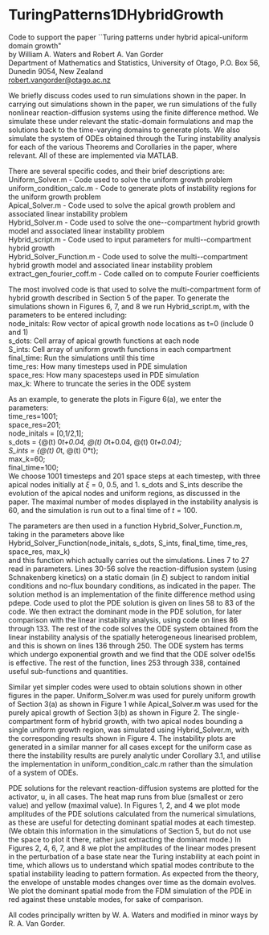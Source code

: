 # TuringPatterns1DHybridGrowth
Code to support the paper ``Turing patterns under hybrid apical-uniform domain growth"<br>
by William A. Waters and Robert A. Van Gorder<br>
Department of Mathematics and Statistics, University of Otago, P.O. Box 56, Dunedin 9054, New Zealand<br>
robert.vangorder@otago.ac.nz

We briefly discuss codes used to run simulations shown in the paper. In carrying out simulations shown in the paper, we run simulations of the fully nonlinear reaction-diffusion systems using the finite difference method. We simulate these under relevant the static-domain formulations and map the solutions back to the time-varying domains to generate plots. We also simulate the system of ODEs obtained through the Turing instability analysis for each of the various Theorems and Corollaries in the paper, where relevant. All of these are implemented via MATLAB. 

There are several specific codes, and their brief descriptions are:<br>
Uniform_Solver.m - Code used to solve the uniform growth problem<br>
uniform_condition_calc.m - Code to generate plots of instability regions for the uniform growth problem<br>
Apical_Solver.m - Code used to solve the apical growth problem and associated linear instability problem<br>
Hybrid_Solver.m - Code used to solve the one--compartment hybrid growth model and associated linear instability problem<br>
Hybrid_script.m - Code used to input parameters for multi--compartment hybrid growth<br>
Hybrid_Solver_Function.m - Code used to solve the multi--compartment hybrid growth model and associated linear instability problem<br>
extract_gen_fourier_coff.m - Code called on to compute Fourier coefficients

The most involved code is that used to solve the multi-compartment form of hybrid growth described in Section 5 of the paper. To generate the simulations shown in Figures 6, 7, and 8 we run Hybrid_script.m, with the parameters to be entered including:<br>
node_initals: Row vector of apical growth node locations as t=0 (include 0 and 1)<br>
s_dots: Cell array of apical growth functions at each node<br>
S_ints: Cell array of uniform growth functions in each compartment<br>
final_time: Run the simulations until this time<br>
time_res: How many timesteps used in PDE simulation<br>
space_res: How many spacesteps used in PDE simulation<br>
max_k: Where to truncate the series in the ODE system 

As an example, to generate the plots in Figure 6(a), we enter the parameters:<br>
 time_res=1001;<br>
 space_res=201;<br>
 node_initals = [0,1/2,1];<br>
 s_dots = {@(t) 0*t+0.04, @(t) 0*t+0.04, @(t) 0*t+0.04};<br>
 S_ints = {@(t) 0*t, @(t) 0*t};<br>
 max_k=60;<br>
 final_time=100;<br>
We choose 1001 timesteps and 201 space steps at each timestep, with three apical nodes initially at $\xi$ = 0, 0.5, and 1. s_dots and S_ints describe the evolution of the apical nodes and uniform regions, as discussed in the paper. The maximal number of modes displayed in the instability analysis is 60, and the simulation is run out to a final time of $t = 100$.

The parameters are then used in a function Hybrid_Solver_Function.m, taking in the parameters above like<br>
Hybrid_Solver_Function(node_initals, s_dots, S_ints, final_time, time_res, space_res, max_k)<br>
and this function which actually carries out the simulations. Lines 7 to 27 read in parameters. Lines 30-56 solve the reaction-diffusion system (using Schnakenberg kinetics) on a static domain (in $\xi$) subject to random initial conditions and no-flux boundary conditions, as indicated in the paper. The solution method is an implementation of the finite difference method using pdepe. Code used to plot the PDE solution is given on lines 58 to 83 of the code. We then extract the dominant mode in the PDE solution, for later comparison with the linear instability analysis, using code on lines 86 through 133. The rest of the code solves the ODE system obtained from the linear instability analysis of the spatially heterogeneous linearised problem, and this is shown on lines 136 through 250. The ODE system has terms which undergo exponential growth and we find that the ODE solver ode15s is effective. The rest of the function, lines 253 through 338, contained useful sub-functions and quantities. 

Similar yet simpler codes were used to obtain solutions shown in other figures in the paper. Uniform_Solver.m was used for purely uniform growth of Section 3(a) as shown in Figure 1 while Apical_Solver.m was used for the purely apical growth of Section 3(b) as shown in Figure 2. The single-compartment form of hybrid growth, with two apical nodes bounding a single uniform growth region, was simulated using Hybrid_Solver.m, with the corresponding results shown in Figure 4. The instability plots are generated in a similar manner for all cases except for the uniform case as there the instability results are purely analytic under Corollary 3.1, and utilise the implementation in uniform_condition_calc.m rather than the simulation of a system of ODEs.

PDE solutions for the relevant reaction-diffusion systems are plotted for the activator, u, in all cases. The heat map runs from blue (smallest or zero value) and yellow (maximal value). In Figures 1, 2, and 4 we plot mode amplitudes of the PDE solutions calculated from the numerical simulations, as these are useful for detecting dominant spatial modes at each timestep. (We obtain this information in the simulations of Section 5, but do not use the space to plot it there, rather just extracting the dominant mode.) In Figures 2, 4, 6, 7, and 8 we plot the amplitudes of the linear modes present in the perturbation of a base state near the Turing instability at each point in time, which allows us to understand which spatial modes contribute to the spatial instability leading to pattern formation. As expected from the theory, the envelope of unstable modes changes over time as the domain evolves. We plot the dominant spatial mode from the FDM simulation of the PDE in red against these unstable modes, for sake of comparison.

All codes principally written by W. A. Waters and modified in minor ways by R. A. Van Gorder.
